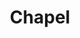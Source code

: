 ---
blog: http://cray.com/blog/chapel-productive-parallel-programming
codehost: https://github.com/chapel-lang
facebook: https://facebook.com/ChapelLanguage
logohandle: chapel-lang
sort: chapel
title: Chapel
twitter: https://x.com/ChapelLanguage
website: https://chapel-lang.org/
youtube: http://youtube.com/c/ChapelParallelProgrammingLanguage
---